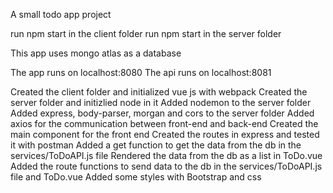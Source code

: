 A small todo app project 

run npm start in the client folder
run npm start in the server folder


This app uses mongo atlas as a database

The app runs on localhost:8080
The api runs on localhost:8081

Created the client folder and initialized vue js with webpack
Created the server folder and initizlied node in it
Added nodemon to the server folder
Added express, body-parser, morgan and cors to the server folder
Added axios for the communication between front-end and back-end
Created the main component for the front end
Created the routes in express and tested it with postman
Added a get function to get the data from the db in the services/ToDoAPI.js file
Rendered the data from the db as a list in ToDo.vue
Added the route functions to send data to the db in the services/ToDoAPI.js file and ToDo.vue
Added some styles with Bootstrap and css